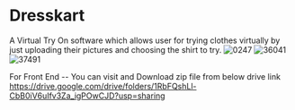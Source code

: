 # Dresskart
A Virtual Try On software which allows user for trying clothes virtually by just uploading their pictures and choosing the shirt to try.
![0247](https://github.com/dipalipatil14/Dresskart/assets/102740227/652825e2-91e4-4698-b6cb-2639d563e24d)
![36041](https://github.com/dipalipatil14/Dresskart/assets/102740227/72f1b996-c284-4a34-a222-8b6f321e2637)
![37491](https://github.com/dipalipatil14/Dresskart/assets/102740227/82da4b97-653b-4990-9c3a-40819df9b8bf)
<!-- ![56531](https://github.com/dipalipatil14/Dresskart/assets/102740227/b1cdf8b3-857b-4de3-91d8-595d1f77c5f5) -->

For Front End -- You can visit and Download zip file from below drive link
https://drive.google.com/drive/folders/1RbFQshLl-CbB0iV6uIfv3Za_igPOwCJD?usp=sharing


